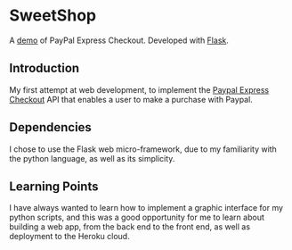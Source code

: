 # SweetShop
A [demo](https://sweetshop.herokuapp.com/) of PayPal Express Checkout. Developed with [Flask](http://flask.pocoo.org/).

## Introduction

My first attempt at web development, to implement the [Paypal Express Checkout](https://www.paypal.com/sg/webapps/mpp/express-checkout) API that enables a user to make a purchase with Paypal.

## Dependencies

I chose to use the Flask web micro-framework, due to my familiarity with the python language, as well as its simplicity. 

## Learning Points
I have always wanted to learn how to implement a graphic interface for my python scripts, and this was a good opportunity for me to learn about building a web app, from the back end to the front end, as well as deployment to the Heroku cloud.

